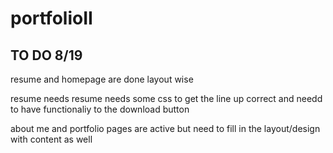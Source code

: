 # portfolioII

## TO DO 8/19

resume and homepage are done layout wise

resume needs resume needs some css to get the line up correct and needd to have functionaliy to the download button

about me and portfolio pages are active but need to fill in the layout/design with content as well